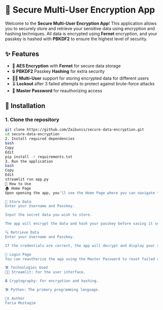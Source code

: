 # 🔐 Secure Multi-User Encryption App

Welcome to the **Secure Multi-User Encryption App**! This application allows you to securely store and retrieve your sensitive data using encryption and hashing techniques. All data is encrypted using **Fernet** encryption, and your passkey is hashed with **PBKDF2** to ensure the highest level of security.

## ✨ Features
- 🔐 **AES Encryption** with **Fernet** for secure data storage
- 🔒 **PBKDF2** Passkey **Hashing** for extra security
- 🧑‍💻 **Multi-User** support for storing encrypted data for different users
- ⏳ **Lockout** after 3 failed attempts to protect against brute-force attacks
- 🔑 **Master Password** for reauthorizing access

## 🚀 Installation

### 1. Clone the repository
```bash
git clone https://github.com/Zaibunis/secure-data-encryption.git
cd secure-data-encryption
2. Install required dependencies
bash
Copy
Edit
pip install -r requirements.txt
3. Run the application
bash
Copy
Edit
streamlit run app.py
📝 How to Use
🏠 Home Page
Upon opening the app, you'll see the Home Page where you can navigate to various sections.

📂 Store Data
Enter your Username and Passkey.

Input the secret data you wish to store.

The app will encrypt the data and hash your passkey before saving it securely.

🔍 Retrieve Data
Enter your Username and Passkey.

If the credentials are correct, the app will decrypt and display your stored data.

🔑 Login Page
You can reauthorize the app using the Master Password to reset failed attempts and unlock the app.

🛠️ Technologies Used
🧑‍💻 Streamlit: For the user interface.

🔒 Cryptography: For encryption and hashing.

🛠️ Python: The primary programming language.

🙋‍♀️ Author
Faria Mustaqim
